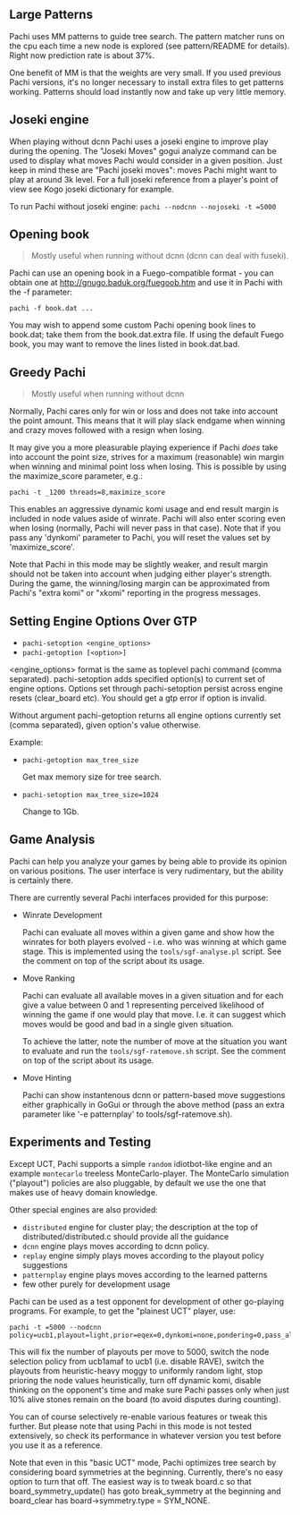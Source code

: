 ## Large Patterns

Pachi uses MM patterns to guide tree search. The pattern matcher runs
on the cpu each time a new node is explored (see pattern/README for details).
Right now prediction rate is about 37%.

One benefit of MM is that the weights are very small. If you used previous
Pachi versions, it's no longer necessary to install extra files to
get patterns working. Patterns should load instantly now and take up
very little memory.


## Joseki engine

When playing without dcnn Pachi uses a joseki engine to improve play during
the opening. The "Joseki Moves" gogui analyze command can be used to display
what moves Pachi would consider in a given position. Just keep in mind these
are "Pachi joseki moves": moves Pachi might want to play at around 3k level.
For a full joseki reference from a player's point of view see Kogo joseki
dictionary for example.

To run Pachi without joseki engine:
   `pachi --nodcnn --nojoseki -t =5000`


## Opening book

> Mostly useful when running without dcnn (dcnn can deal with fuseki).

Pachi can use an opening book in a Fuego-compatible format - you can
obtain one at http://gnugo.baduk.org/fuegoob.htm and use it in Pachi
with the -f parameter:

	pachi -f book.dat ...

You may wish to append some custom Pachi opening book lines to book.dat;
take them from the book.dat.extra file. If using the default Fuego book,
you may want to remove the lines listed in book.dat.bad.


## Greedy Pachi

> Mostly useful when running without dcnn

Normally, Pachi cares only for win or loss and does not take into
account the point amount. This means that it will play slack endgame
when winning and crazy moves followed with a resign when losing.

It may give you a more pleasurable playing experience if Pachi
_does_ take into account the point size, strives for a maximum
(reasonable) win margin when winning and minimal point loss when
losing. This is possible by using the maximize_score parameter, e.g.:

	pachi -t _1200 threads=8,maximize_score

This enables an aggressive dynamic komi usage and end result margin
is included in node values aside of winrate. Pachi will also enter
scoring even when losing (normally, Pachi will never pass in that case).
Note that if you pass any 'dynkomi' parameter to Pachi, you will reset
the values set by 'maximize_score'.

Note that Pachi in this mode may be slightly weaker, and result margin
should not be taken into account when judging either player's strength.
During the game, the winning/losing margin can be approximated from
Pachi's "extra komi" or "xkomi" reporting in the progress messages.


## Setting Engine Options Over GTP

- `pachi-setoption <engine_options>`
- `pachi-getoption [<option>]`

<engine_options> format is the same as toplevel pachi command (comma separated).
pachi-setoption adds specified option(s) to current set of engine options.
Options set through pachi-setoption persist across engine resets (clear_board etc).
You should get a gtp error if option is invalid.

Without argument pachi-getoption returns all engine options currently set (comma separated),
given option's value otherwise.

Example:

* `pachi-getoption max_tree_size`

  Get max memory size for tree search.

* `pachi-setoption max_tree_size=1024`

  Change to 1Gb.


## Game Analysis

Pachi can help you analyze your games by being able to provide its
opinion on various positions. The user interface is very rudimentary,
but the ability is certainly there.

There are currently several Pachi interfaces provided for this purpose:

* Winrate Development

  Pachi can evaluate all moves within a given game and show how
  the winrates for both players evolved - i.e. who was winning at which
  game stage. This is implemented using the `tools/sgf-analyse.pl` script.
  See the comment on top of the script about its usage.

* Move Ranking

  Pachi can evaluate all available moves in a given situation
  and for each give a value between 0 and 1 representing perceived
  likelihood of winning the game if one would play that move. I.e. it can
  suggest which moves would be good and bad in a single given situation.

  To achieve the latter, note the number of move at the situation you
  want to evaluate and run the `tools/sgf-ratemove.sh` script.
  See the comment on top of the script about its usage.

* Move Hinting

  Pachi can show instantenous dcnn or pattern-based move suggestions either
  graphically in GoGui or through the above method (pass an extra parameter
  like '-e patternplay' to tools/sgf-ratemove.sh).


## Experiments and Testing

Except UCT, Pachi supports a simple `random` idiotbot-like engine and an
example `montecarlo` treeless MonteCarlo-player. The MonteCarlo simulation ("playout")
policies are also pluggable, by default we use the one that makes use of
heavy domain knowledge.

Other special engines are also provided:
* `distributed` engine for cluster play; the description at the top of
  distributed/distributed.c should provide all the guidance
* `dcnn` engine plays moves according to dcnn policy.
* `replay` engine simply plays moves according to the playout policy suggestions
* `patternplay` engine plays moves according to the learned patterns
* few other purely for development usage

Pachi can be used as a test opponent for development of other go-playing
programs. For example, to get the "plainest UCT" player, use:

	pachi -t =5000 --nodcnn policy=ucb1,playout=light,prior=eqex=0,dynkomi=none,pondering=0,pass_all_alive

This will fix the number of playouts per move to 5000, switch the node
selection policy from ucb1amaf to ucb1 (i.e. disable RAVE), switch the
playouts from heuristic-heavy moggy to uniformly random light, stop
prioring the node values heuristically, turn off dynamic komi, disable
thinking on the opponent's time and make sure Pachi passes only when
just 10% alive stones remain on the board (to avoid disputes during
counting).

You can of course selectively re-enable various features or tweak this
further. But please note that using Pachi in this mode is not tested
extensively, so check its performance in whatever version you test
before you use it as a reference.

Note that even in this "basic UCT" mode, Pachi optimizes tree search
by considering board symmetries at the beginning. Currently, there's no
easy option to turn that off. The easiest way is to tweak board.c so
that board_symmetry_update() has goto break_symmetry at the beginning
and board_clear has board->symmetry.type = SYM_NONE.

